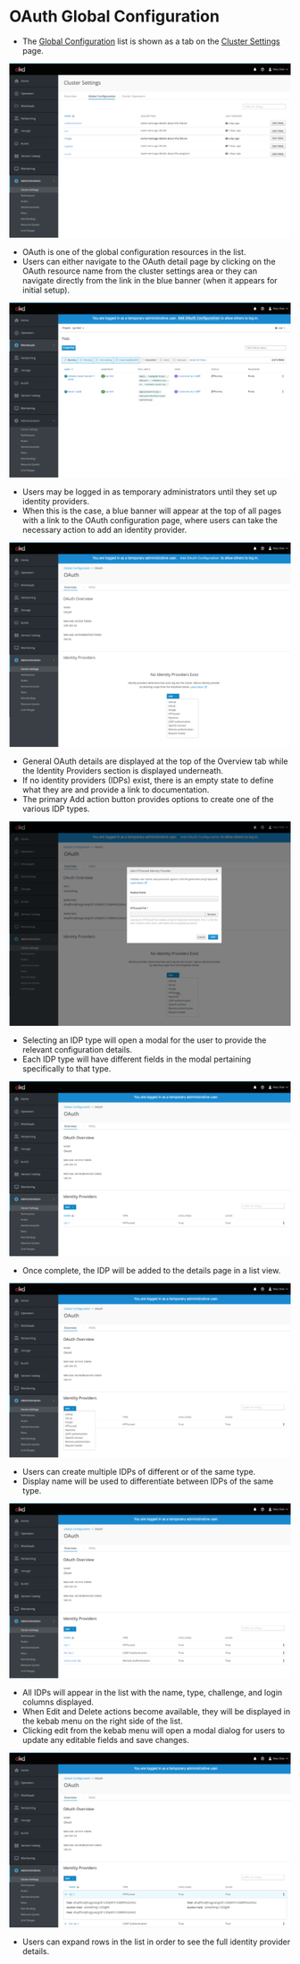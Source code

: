 # OAuth Global Configuration

- The [Global Configuration](http://openshift.github.io/openshift-origin-design/web-console/4.0-designs/global-config/global-config) list is shown as a tab on the [Cluster Settings](http://openshift.github.io/openshift-origin-design/web-console/4.0-designs/cluster-settings/cluster-settings) page.

![1](img/list.png)

- OAuth is one of the global configuration resources in the list.
- Users can either navigate to the OAuth detail page by clicking on the OAuth resource name from the cluster settings area or they can navigate directly from the link in the blue banner (when it appears for initial setup).

![1](img/v3-1.png)

- Users may be logged in as temporary administrators until they set up identity providers.
- When this is the case, a blue banner will appear at the top of all pages with a link to the OAuth configuration page, where users can take the necessary action to add an identity provider.

![2](img/v3-2.png)

- General OAuth details are displayed at the top of the Overview tab while the Identity Providers section is displayed underneath.
- If no identity providers (IDPs) exist, there is an empty state to define what they are and provide a link to documentation.
- The primary Add action button provides options to create one of the various IDP types.

![3](img/v3-3.png)

- Selecting an IDP type will open a modal for the user to provide the relevant configuration details.
- Each IDP type will have different fields in the modal pertaining specifically to that type.

![4](img/v3-4.png)

- Once complete, the IDP will be added to the details page in a list view.

![5](img/v3-5.png)

- Users can create multiple IDPs of different or of the same type.
- Display name will be used to differentiate between IDPs of the same type.

![6](img/v3-6.png)

- All IDPs will appear in the list with the name, type, challenge, and login columns displayed.
- When Edit and Delete actions become available, they will be displayed in the kebab menu on the right side of the list.
- Clicking edit from the kebab menu will open a modal dialog for users to update any editable fields and save changes.

![7](img/future.png)

- Users can expand rows in the list in order to see the full identity provider details.
